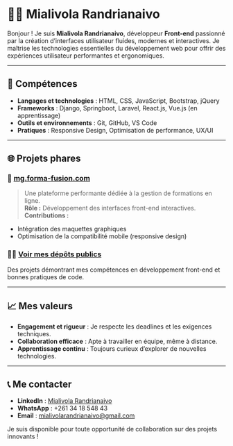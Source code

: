 # 👨‍💻 Mialivola Randrianaivo  

Bonjour ! Je suis **Mialivola Randrianaivo**, développeur **Front-end** passionné par la création d’interfaces utilisateur fluides, modernes et interactives. Je maîtrise les technologies essentielles du développement web pour offrir des expériences utilisateur performantes et ergonomiques.  

---

## 🚀 Compétences  

- **Langages et technologies** : HTML, CSS, JavaScript, Bootstrap, jQuery  
- **Frameworks** : Django, Springboot, Laravel, React.js, Vue.js (en apprentissage)  
- **Outils et environnements** : Git, GitHub, VS Code  
- **Pratiques** : Responsive Design, Optimisation de performance, UX/UI  

---

## 🌐 Projets phares  

### 🔗 [mg.forma-fusion.com](https://mg.forma-fusion.com)  
> Une plateforme performante dédiée à la gestion de formations en ligne.  
**Rôle :** Développement des interfaces front-end interactives.  
**Contributions :**  
- Intégration des maquettes graphiques  
- Optimisation de la compatibilité mobile (responsive design)  

### 🧑‍💻 [Voir mes dépôts publics](https://github.com/Miali1865)  
Des projets démontrant mes compétences en développement front-end et bonnes pratiques de code.  

---

## 📈 Mes valeurs  

- **Engagement et rigueur** : Je respecte les deadlines et les exigences techniques.  
- **Collaboration efficace** : Apte à travailler en équipe, même à distance.  
- **Apprentissage continu** : Toujours curieux d’explorer de nouvelles technologies.  

---

## 📞 Me contacter  

- **LinkedIn** : [Mialivola Randrianaivo](https://linkedin.com/in/mialivola-randrianaivo)  
- **WhatsApp** : +261 34 18 548 43  
- **Email** : mialivolarandrianaivo@gmail.com  

Je suis disponible pour toute opportunité de collaboration sur des projets innovants !  
